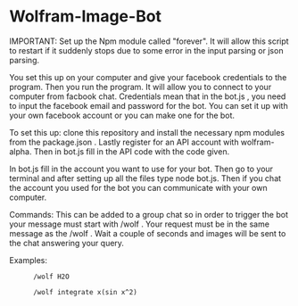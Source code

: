 # Wolfram-Image-Bot

IMPORTANT: Set up the Npm module called "forever". It will allow this script to restart if it suddenly stops due to some error in the input parsing or json parsing.


You set this up on your computer and give your facebook credentials to the program. Then you run the program. It will allow you to connect to your computer from facbook chat. Credentials mean that in the bot.js , you need to input the facebook email and password for the bot. You can set it up with your own facebook account or you can make one for the bot.

To set this up: clone this repository and install the necessary npm modules from the package.json . Lastly register for an API account with wolfram-alpha. Then in bot.js fill in the API code with the code given.

In bot.js fill in the account you want to use for your bot. Then go to your terminal and after setting up all the files type node bot.js. Then if you chat the account you used for the bot you can communicate with your own computer.

Commands: 
This can be added to a group chat so in order to trigger the bot your message must start with /wolf . Your request must be in the same message as the /wolf . Wait a couple of seconds and images will be sent to the chat answering your query.

Examples: 
          
          /wolf H2O
          
          /wolf integrate x(sin x^2)
